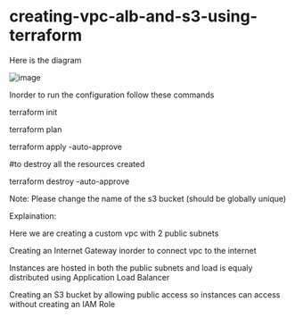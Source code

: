 # creating-vpc-alb-and-s3-using-terraform

Here is the diagram 

![image](https://github.com/k-gopi-krishna/creating-vpc-alb-and-s3-using-terraform/assets/119429981/8267f066-e7e8-4d2d-8d2d-46b79f139a5a)


Inorder to run the configuration follow these commands

terraform init

terraform plan

terraform apply -auto-approve

#to destroy all the resources created 

terraform destroy -auto-approve

Note: Please change the name of the s3 bucket (should be globally unique)

Explaination:

Here we are creating a custom vpc with 2 public subnets 

Creating an Internet Gateway inorder to connect vpc to the internet

Instances are hosted in both the public subnets and load is equaly distributed using Application Load Balancer

Creating an S3 bucket by allowing public access so instances can access without creating an IAM Role


